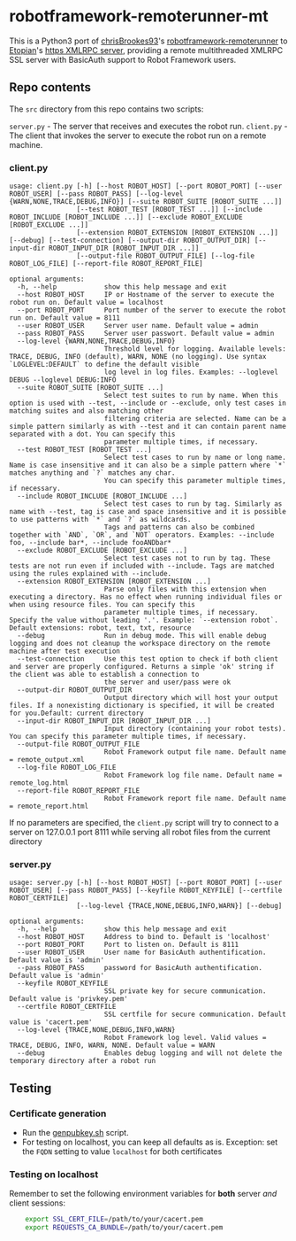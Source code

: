 # robotframework-remoterunner-mt

This is a Python3 port of [chrisBrookes93](https://github.com/chrisBrookes93)'s [robotframework-remoterunner](https://github.com/chrisBrookes93/robotframework-remoterunner) to  [Etopian](https://github.com/etopian/)'s [https XMLRPC server](https://github.com/etopian/python3-xmlrpc-ssl-basic-auth), providing a remote multithreaded XMLRPC SSL server with BasicAuth support to Robot Framework users.

## Repo contents

The ```src``` directory from this repo contains two scripts:

```server.py``` - The server that receives and executes the robot run.
```client.py``` - The client that invokes the server to execute the robot run on a remote machine.

### client.py

```text
usage: client.py [-h] [--host ROBOT_HOST] [--port ROBOT_PORT] [--user ROBOT_USER] [--pass ROBOT_PASS] [--log-level {WARN,NONE,TRACE,DEBUG,INFO}] [--suite ROBOT_SUITE [ROBOT_SUITE ...]]
                 [--test ROBOT_TEST [ROBOT_TEST ...]] [--include ROBOT_INCLUDE [ROBOT_INCLUDE ...]] [--exclude ROBOT_EXCLUDE [ROBOT_EXCLUDE ...]]
                 [--extension ROBOT_EXTENSION [ROBOT_EXTENSION ...]] [--debug] [--test-connection] [--output-dir ROBOT_OUTPUT_DIR] [--input-dir ROBOT_INPUT_DIR [ROBOT_INPUT_DIR ...]]
                 [--output-file ROBOT_OUTPUT_FILE] [--log-file ROBOT_LOG_FILE] [--report-file ROBOT_REPORT_FILE]

optional arguments:
  -h, --help            show this help message and exit
  --host ROBOT_HOST     IP or Hostname of the server to execute the robot run on. Default value = localhost
  --port ROBOT_PORT     Port number of the server to execute the robot run on. Default value = 8111
  --user ROBOT_USER     Server user name. Default value = admin
  --pass ROBOT_PASS     Server user passwort. Default value = admin
  --log-level {WARN,NONE,TRACE,DEBUG,INFO}
                        Threshold level for logging. Available levels: TRACE, DEBUG, INFO (default), WARN, NONE (no logging). Use syntax `LOGLEVEL:DEFAULT` to define the default visible
                        log level in log files. Examples: --loglevel DEBUG --loglevel DEBUG:INFO
  --suite ROBOT_SUITE [ROBOT_SUITE ...]
                        Select test suites to run by name. When this option is used with --test, --include or --exclude, only test cases in matching suites and also matching other
                        filtering criteria are selected. Name can be a simple pattern similarly as with --test and it can contain parent name separated with a dot. You can specify this
                        parameter multiple times, if necessary.
  --test ROBOT_TEST [ROBOT_TEST ...]
                        Select test cases to run by name or long name. Name is case insensitive and it can also be a simple pattern where `*` matches anything and `?` matches any char.
                        You can specify this parameter multiple times, if necessary.
  --include ROBOT_INCLUDE [ROBOT_INCLUDE ...]
                        Select test cases to run by tag. Similarly as name with --test, tag is case and space insensitive and it is possible to use patterns with `*` and `?` as wildcards.
                        Tags and patterns can also be combined together with `AND`, `OR`, and `NOT` operators. Examples: --include foo, --include bar*, --include fooANDbar*
  --exclude ROBOT_EXCLUDE [ROBOT_EXCLUDE ...]
                        Select test cases not to run by tag. These tests are not run even if included with --include. Tags are matched using the rules explained with --include.
  --extension ROBOT_EXTENSION [ROBOT_EXTENSION ...]
                        Parse only files with this extension when executing a directory. Has no effect when running individual files or when using resource files. You can specify this
                        parameter multiple times, if necessary. Specify the value without leading '.'. Example: `--extension robot`. Default extensions: robot, text, txt, resource
  --debug               Run in debug mode. This will enable debug logging and does not cleanup the workspace directory on the remote machine after test execution
  --test-connection     Use this test option to check if both client and server are properly configured. Returns a simple 'ok' string if the client was able to establish a connection to
                        the server and user/pass were ok
  --output-dir ROBOT_OUTPUT_DIR
                        Output directory which will host your output files. If a nonexisting dictionary is specified, it will be created for you.Default: current directory
  --input-dir ROBOT_INPUT_DIR [ROBOT_INPUT_DIR ...]
                        Input directory (containing your robot tests). You can specify this parameter multiple times, if necessary.
  --output-file ROBOT_OUTPUT_FILE
                        Robot Framework output file name. Default name = remote_output.xml
  --log-file ROBOT_LOG_FILE
                        Robot Framework log file name. Default name = remote_log.html
  --report-file ROBOT_REPORT_FILE
                        Robot Framework report file name. Default name = remote_report.html
```

If no parameters are specified, the ```client.py``` script will try to connect to a server on 127.0.0.1 port 8111 while serving all robot files from the current directory

### server.py

```text
usage: server.py [-h] [--host ROBOT_HOST] [--port ROBOT_PORT] [--user ROBOT_USER] [--pass ROBOT_PASS] [--keyfile ROBOT_KEYFILE] [--certfile ROBOT_CERTFILE]
                 [--log-level {TRACE,NONE,DEBUG,INFO,WARN}] [--debug]

optional arguments:
  -h, --help            show this help message and exit
  --host ROBOT_HOST     Address to bind to. Default is 'localhost'
  --port ROBOT_PORT     Port to listen on. Default is 8111
  --user ROBOT_USER     User name for BasicAuth authentification. Default value is 'admin'
  --pass ROBOT_PASS     password for BasicAuth authentification. Default value is 'admin'
  --keyfile ROBOT_KEYFILE
                        SSL private key for secure communication. Default value is 'privkey.pem'
  --certfile ROBOT_CERTFILE
                        SSL certfile for secure communication. Default value is 'cacert.pem'
  --log-level {TRACE,NONE,DEBUG,INFO,WARN}
                        Robot Framework log level. Valid values = TRACE, DEBUG, INFO, WARN, NONE. Default value = WARN
  --debug               Enables debug logging and will not delete the temporary directory after a robot run
```

## Testing

### Certificate generation

- Run the [genpubkey.sh](https://github.com/joergschultzelutter/robotframework-remoterunner-mt/blob/master/src/genpubkey.sh) script.
- For testing on localhost, you can keep all defaults as is. Exception: set the ```FQDN``` setting to value ```localhost``` for both certificates

### Testing on localhost

Remember to set the following environment variables for __both__ server _and_ client sessions:

```bash
    export SSL_CERT_FILE=/path/to/your/cacert.pem
    export REQUESTS_CA_BUNDLE=/path/to/your/cacert.pem
```
